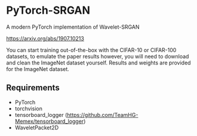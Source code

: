 # PyTorch-SRGAN
A modern PyTorch implementation of Wavelet-SRGAN

https://arxiv.org/abs/1907.10213

You can start training out-of-the-box with the CIFAR-10 or CIFAR-100 datasets, to emulate the paper results however, you will need to download and clean the ImageNet dataset yourself. Results and weights are provided for the ImageNet dataset. 


## Requirements

* PyTorch
* torchvision
* tensorboard_logger (https://github.com/TeamHG-Memex/tensorboard_logger)
* WaveletPacket2D

